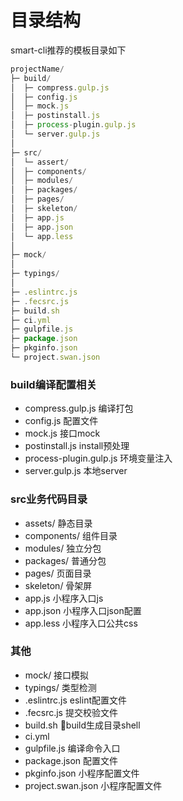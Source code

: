 # 目录结构
smart-cli推荐的模板目录如下
```js
projectName/
├─ build/
│  ├─ compress.gulp.js
│  ├─ config.js
│  ├─ mock.js
│  ├─ postinstall.js
│  ├─ process-plugin.gulp.js
│  └─ server.gulp.js
│
├─ src/
│  └─ assert/
│  ├─ components/  
│  ├─ modules/
│  ├─ packages/
│  ├─ pages/
│  ├─ skeleton/
│  ├─ app.js
│  ├─ app.json
│  └─ app.less
│
├─ mock/
│
├─ typings/
│
├─ .eslintrc.js
├─ .fecsrc.js
├─ build.sh
├─ ci.yml
├─ gulpfile.js
├─ package.json
├─ pkginfo.json
└─ project.swan.json
```
### build编译配置相关
- compress.gulp.js 编译打包
- config.js 配置文件
- mock.js 接口mock
- postinstall.js install预处理
- process-plugin.gulp.js 环境变量注入
- server.gulp.js 本地server
### src业务代码目录
- assets/ 静态目录
- components/ 组件目录
- modules/ 独立分包
- packages/ 普通分包
- pages/ 页面目录
- skeleton/ 骨架屏
- app.js 小程序入口js
- app.json 小程序入口json配置
- app.less 小程序入口公共css
### 其他
- mock/  接口模拟
- typings/ 类型检测
- .eslintrc.js eslint配置文件
- .fecsrc.js 提交校验文件
- build.sh build生成目录shell
- ci.yml
- gulpfile.js 编译命令入口
- package.json 配置文件
- pkginfo.json 小程序配置文件
- project.swan.json 小程序配置文件
